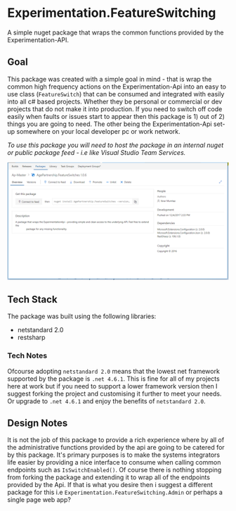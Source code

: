 # Experimentation.FeatureSwitching
A simple nuget package that wraps the common functions provided by the Experimentation-API.

## Goal
This package was created with a simple goal in mind - that is wrap the common high frequency actions on the Experimentation-Api into an easy to use class (`FeatureSwitch`) that can be consumed and integrated with easily into all c# based projects. Whether they be personal or commercial or dev projects that do not make it into production. If you need to switch off code easily when faults or issues start to appear then this package is 1) out of 2) things you are going to need. The other being the Experimentation-Api set-up somewhere on your local developer pc or work network.

*To use this package you will need to host the package in an internal nuget or public package feed - i.e like Visual Studio Team Services.*

![Screenshot to Internal Package Feed](docs/teamservices.PNG)

## Tech Stack

The package was built using the following libraries:
- netstandard 2.0
- restsharp 

### Tech Notes 
Ofcourse adopting `netstandard 2.0` means that the lowest net framework supported by the package is `.net 4.6.1`. This is fine for all of my projects here at work but if you need to support a lower framework version then I suggest forking the project and customising it further to meet your needs. Or upgrade to `.net 4.6.1` and enjoy the benefits of `netstandard 2.0`.

## Design Notes
It is not the job of this package to provide a rich experience where by all of the administrative functions provided by the api are going to be catered for by this package. It's primary purposes is to make the systems integrators life easier by providing a nice interface to consume when calling common endpoints such as `IsSwitchEnabled()`. Of course there is nothing stopping from forking the package and extending it to wrap all of the endpoints provided by the Api. If that is what you desire then i suggest a different package for this i.e `Experimentation.FeatureSwitching.Admin` or perhaps a single page web app?
